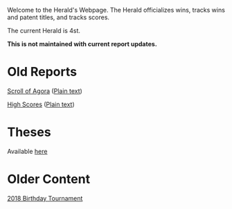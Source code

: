 Welcome to the Herald's Webpage. The Herald officializes wins, tracks wins and patent titles, and tracks scores.

The current Herald is 4st.

**This is not maintained with current report updates.**

# **Old** Reports

[Scroll of Agora](monthly/scroll) ([Plain text](monthly/scroll.txt))

[High Scores](weekly/report.html) ([Plain text](weekly/report.txt))

# Theses

Available [here](/theses/)

# Older Content

[2018 Birthday Tournament](birthday_tournament_2018.txt)

